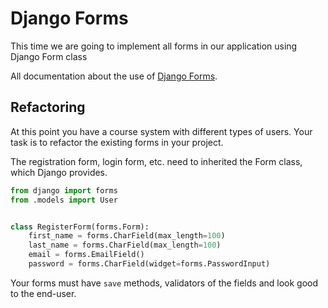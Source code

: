 # Django Forms

This time we are going to implement all forms in our application using Django Form class

All documentation about the use of [Django Forms](https://docs.djangoproject.com/en/1.10/topics/forms/).

## Refactoring

At this point you have a course system with different types of users.
Your task is to refactor the existing forms in your project.

The registration form, login form, etc. need to inherited the Form class, which Django provides.

```python
from django import forms
from .models import User


class RegisterForm(forms.Form):
    first_name = forms.CharField(max_length=100)
    last_name = forms.CharField(max_length=100)
    email = forms.EmailField()
    password = forms.CharField(widget=forms.PasswordInput)
```

Your forms must have `save` methods, validators of the fields and look good to the end-user.
